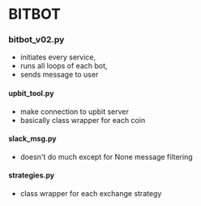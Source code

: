 # BITBOT



### bitbot_v02.py 
- initiates every service, 
- runs all loops of each bot,
- sends message to user

#### upbit_tool.py
- make connection to upbit server
- basically class wrapper for each coin

#### slack_msg.py
- doesn't do much except for None message filtering

#### strategies.py
- class wrapper for each exchange strategy



